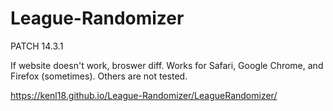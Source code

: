 # League-Randomizer

PATCH 14.3.1

If website doesn't work, broswer diff. Works for Safari, Google Chrome, and Firefox (sometimes). Others are not tested. 

https://kenl18.github.io/League-Randomizer/LeagueRandomizer/
